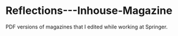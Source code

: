 # Reflections---Inhouse-Magazine
PDF versions of magazines that I edited while working at Springer.
